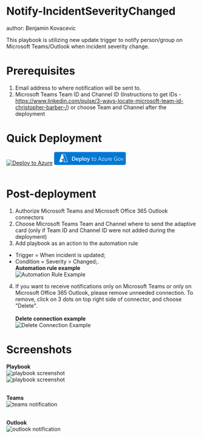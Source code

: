 # Notify-IncidentSeverityChanged
author: Benjamin Kovacevic

This playbook is utilizing new update trigger to notify person/group on Microsoft Teams/Outlook when incident severity change.

# Prerequisites

1. Email address to where notification will be sent to.
2. Microsoft Teams Team ID and Channel ID (Instructions to get IDs - https://www.linkedin.com/pulse/3-ways-locate-microsoft-team-id-christopher-barber-/) or choose Team and Channel after the deployment

# Quick Deployment
[![Deploy to Azure](https://aka.ms/deploytoazurebutton)](https://portal.azure.com/#create/Microsoft.Template/uri/https%3A%2F%2Fraw.githubusercontent.com%2FAzure%2FAzure-Sentinel%2Fmaster%2FSolutions%2FSentinelSOARessentials%2FPlaybooks%2FNotify-IncidentSeverityChanged%2Fazuredeploy.json)
[![Deploy to Azure Gov](https://raw.githubusercontent.com/Azure/azure-quickstart-templates/master/1-CONTRIBUTION-GUIDE/images/deploytoazuregov.png)](https://portal.azure.us/#create/Microsoft.Template/uri/https%3A%2F%2Fraw.githubusercontent.com%2FAzure%2FAzure-Sentinel%2Fmaster%2FSolutions%2FSentinelSOARessentials%2FPlaybooks%2FNotify-IncidentSeverityChanged%2Fazuredeploy.json)
<br><br>

# Post-deployment
1. Authorize Microsoft Teams and Microsoft Office 365 Outlook connectors
2. Choose Microsoft Teams Team and Channel where to send the adaptive card (only if Team ID and Channel ID were not added during the deployment)
3. Add playbook as an action to the automation rule
- Trigger = When incident is updated;
- Condition = Severity > Changed;.<br>
**Automation rule example**<br>
![Automation Rule Example](./images/AutomationRuleExample.jpg)
4. If you want to receive notifications only on Microsoft Teams or only on Microsoft Office 365 Outlook, please remove unneeded connection. To remove, click on 3 dots on top right side of connector, and choose "Delete".<br><br>
**Delete connection example**<br>
![Delete Connection Example](./images/DeleteConnectionExample.jpg)

# Screenshots

**Playbook** <br>
![playbook screenshot](./images/playbookDark.png)<br>
![playbook screenshot](./images/playbookLight.png)<br><br>

**Teams** <br>
![teams notification](./images/TeamsNotification.jpg)<br><br>

**Outlook** <br>
![outlook notification](./images/OutlookNotification.jpg)<br><br>
